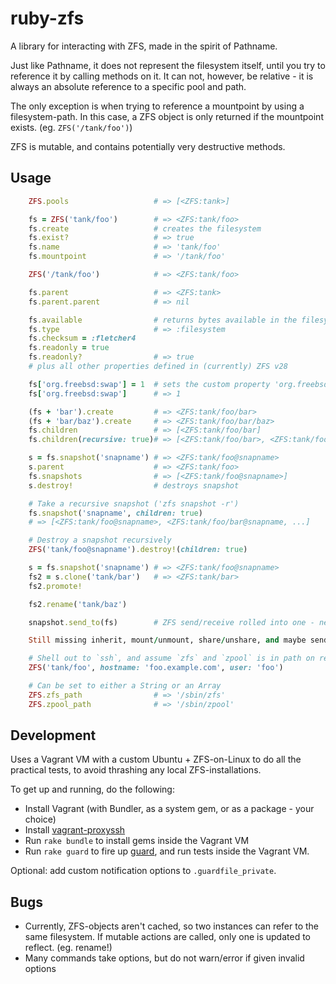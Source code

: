 # ruby-zfs

A library for interacting with ZFS, made in the spirit of Pathname.

Just like Pathname, it does not represent the filesystem itself, until you try to reference
it by calling methods on it. It can not, however, be relative - it is always an absolute reference
to a specific pool and path.

The only exception is when trying to reference a mountpoint by using a filesystem-path. In this
case, a ZFS object is only returned if the mountpoint exists. (eg. `ZFS('/tank/foo')`)

ZFS is mutable, and contains potentially very destructive methods.

## Usage

```ruby
	ZFS.pools                   # => [<ZFS:tank>]

	fs = ZFS('tank/foo')        # => <ZFS:tank/foo>
	fs.create                   # creates the filesystem
	fs.exist?                   # => true
	fs.name                     # => 'tank/foo'
	fs.mountpoint               # => '/tank/foo'

	ZFS('/tank/foo')            # => <ZFS:tank/foo>

	fs.parent                   # => <ZFS:tank>
	fs.parent.parent            # => nil

	fs.available                # returns bytes available in the filesystem
	fs.type                     # => :filesystem
	fs.checksum = :fletcher4
	fs.readonly = true
	fs.readonly?                # => true
	# plus all other properties defined in (currently) ZFS v28

	fs['org.freebsd:swap'] = 1  # sets the custom property 'org.freebsd:swap' to 1
	fs['org.freebsd:swap']      # => 1

	(fs + 'bar').create         # => <ZFS:tank/foo/bar>
	(fs + 'bar/baz').create     # => <ZFS:tank/foo/bar/baz>
	fs.children                 # => [<ZFS:tank/foo/bar]
	fs.children(recursive: true)# => [<ZFS:tank/foo/bar>, <ZFS:tank/foo/bar/baz>]

	s = fs.snapshot('snapname') # => <ZFS:tank/foo@snapname>
	s.parent                    # => <ZFS:tank/foo>
	fs.snapshots                # => [<ZFS:tank/foo@snapname>]
	s.destroy!                  # destroys snapshot

	# Take a recursive snapshot ('zfs snapshot -r')
	fs.snapshot('snapname', children: true)
	# => [<ZFS:tank/foo@snapname>, <ZFS:tank/foo/bar@snapname, ...]

	# Destroy a snapshot recursively
	ZFS('tank/foo@snapname').destroy!(children: true)

	s = fs.snapshot('snapname') # => <ZFS:tank/foo@snapname>
	fs2 = s.clone('tank/bar')   # => <ZFS:tank/bar>
	fs2.promote!

	fs2.rename('tank/baz')

	snapshot.send_to(fs)        # ZFS send/receive rolled into one - needs long description

	Still missing inherit, mount/unmount, share/unshare, and maybe send/receive

	# Shell out to `ssh`, and assume `zfs` and `zpool` is in path on remote host
	ZFS('tank/foo', hostname: 'foo.example.com', user: 'foo')

	# Can be set to either a String or an Array
	ZFS.zfs_path                # => '/sbin/zfs'
	ZFS.zpool_path              # => '/sbin/zpool'
```

## Development

Uses a Vagrant VM with a custom Ubuntu + ZFS-on-Linux to do all the practical tests, to avoid thrashing any local ZFS-installations.

To get up and running, do the following:

* Install Vagrant (with Bundler, as a system gem, or as a package - your choice)
* Install [vagrant-proxyssh](https://github.com/kvs/vagrant-proxyssh)
* Run `rake bundle` to install gems inside the Vagrant VM
* Run `rake guard` to fire up [guard](https://github.com/guard/guard), and run tests inside the Vagrant VM.

Optional: add custom notification options to `.guardfile_private`.


## Bugs

* Currently, ZFS-objects aren't cached, so two instances can refer to the same filesystem. If mutable actions are called, only one is updated to reflect. (eg. rename!)
* Many commands take options, but do not warn/error if given invalid options
